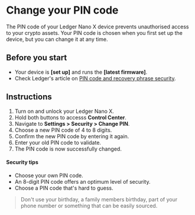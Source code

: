 
# Change your PIN code

The PIN code of your Ledger Nano X device prevents unauthorised access to your crypto assets. Your PIN code is chosen when you first set up the device, but you can change it at any time.

## Before you start

-   Your device is **[set up]** and runs the **[latest firmware]**.
-   Check Ledger's article on [PIN code and recovery phrase security](https://support.ledger.com/hc/en-us/articles/360018786474).

## Instructions

1.  Turn on and unlock your Ledger Nano X.
2.  Hold both buttons to accesss **Control Center**.
3.  Navigate to **Settings > Security > Change PIN**.
4.  Choose a new PIN code of 4 to 8 digits.
5.  Confirm the new PIN code by entering it again.
6.  Enter your old PIN code to validate.
7.  The PIN code is now successfully changed.

#### Security tips

-   Choose your own PIN code.
-   An 8-digit PIN code offers an optimum level of security.
-   Choose a PIN code that's hard to guess.

>Don't use your birthday, a family members birthday, part of your phone number or something that can be easily sourced.
